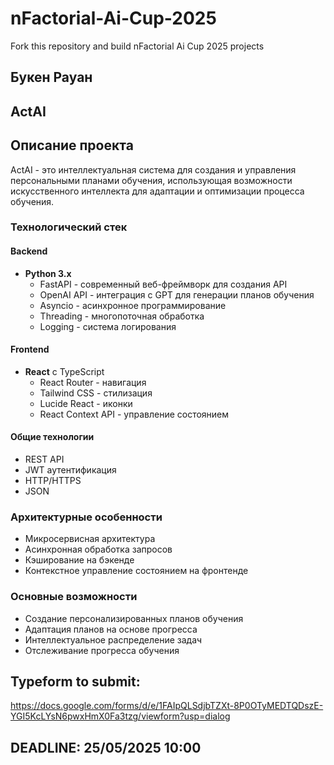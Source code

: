 # nFactorial-Ai-Cup-2025
Fork this repository and build nFactorial Ai Cup 2025 projects 

## Букен Рауан 

## ActAI

## Описание проекта

ActAI - это интеллектуальная система для создания и управления персональными планами обучения, использующая возможности искусственного интеллекта для адаптации и оптимизации процесса обучения.

### Технологический стек

#### Backend
- **Python 3.x**
  - FastAPI - современный веб-фреймворк для создания API
  - OpenAI API - интеграция с GPT для генерации планов обучения
  - Asyncio - асинхронное программирование
  - Threading - многопоточная обработка
  - Logging - система логирования

#### Frontend
- **React** с TypeScript
  - React Router - навигация
  - Tailwind CSS - стилизация
  - Lucide React - иконки
  - React Context API - управление состоянием

#### Общие технологии
- REST API
- JWT аутентификация
- HTTP/HTTPS
- JSON

### Архитектурные особенности
- Микросервисная архитектура
- Асинхронная обработка запросов
- Кэширование на бэкенде
- Контекстное управление состоянием на фронтенде

### Основные возможности
- Создание персонализированных планов обучения
- Адаптация планов на основе прогресса
- Интеллектуальное распределение задач
- Отслеживание прогресса обучения

## Typeform to submit:
https://docs.google.com/forms/d/e/1FAIpQLSdjbTZXt-8P0OTyMEDTQDszE-YGI5KcLYsN6pwxHmX0Fa3tzg/viewform?usp=dialog

## DEADLINE: 25/05/2025 10:00

